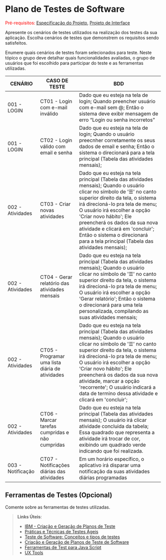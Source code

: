 # Plano de Testes de Software

<span style="color:red">Pré-requisitos: <a href="2-Especificação do Projeto.md"> Especificação do Projeto</a></span>, <a href="3-Projeto de Interface.md"> Projeto de Interface</a>

Apresente os cenários de testes utilizados na realização dos testes da sua aplicação. Escolha cenários de testes que demonstrem os requisitos sendo satisfeitos.

Enumere quais cenários de testes foram selecionados para teste. Neste tópico o grupo deve detalhar quais funcionalidades avaliadas, o grupo de usuários que foi escolhido para participar do teste e as ferramentas utilizadas.

| CENÁRIO  | CASO DE TESTE  | BDD  |
| ------------ | ------------ | ------------ |
| 001 - LOGIN  |  CT01 - Login com e-mail inválido  |    Dado que eu esteja na tela de login; Quando preencher usuário com e-mail sem @;  Então o sistema deve exibir mensagem de erro “Login ou senha incorretos”  |
| 001 - LOGIN  | CT02 - Login válido com email e senha  |  Dado que eu esteja na tela de login; Quando o usuário preecnher corretamente os seus dados de email e senha; Então o sistema o direcionará para a tela principal (Tabela das atividades mensais);  |
|  002 - Atividades | CT03 - Criar novas atividades    |  Dado que eu esteja na tela principal (Tabela das atividades mensais); Quando o usuário clicar no símbolo de '☰' no canto superior direito da tela, o sistema irá direcioná-lo pra tela de menu; O usuário irá escolher a opção 'Criar novo hábito';  Ele preencherá os dados da sua nova atividade e clicará em 'concluir'; Então o sistema o direcionará para a tela principal (Tabela das atividades mensais); | 
| 002 - Atividades  | CT04 - Gerar relatório das atividades mensais   | Dado que eu esteja na tela principal (Tabela das atividades mensais); Quando o usuário clicar no símbolo de '☰' no canto superior direito da tela, o sistema irá direcioná-lo pra tela de menu; O usuário irá escolher a opção 'Gerar relatório'; Então o sistema o direcionará para uma tela personalizada, compilando as suas atividades mensais;  |
|  002 - Atividades | CT05 - Programar uma lista diária de atividades  | Dado que eu esteja na tela principal (Tabela das atividades mensais);  Quando o usuário clicar no símbolo de '☰' no canto superior direito da tela, o sistema irá direcioná-lo pra tela de menu; O usuário irá escolher a opção 'Criar novo hábito'; Ele preencherá os dados da sua nova atividade, marcar a opção 'recorrente'; O usuário indicará a data de termino dessa atividade e clicará em 'concluir'; |
| 002 - Atividades  | CT06 - Marcar tarefas cumpridas e não cumpridas   | Dado que eu esteja na tela principal (Tabela das atividades mensais); O usuário irá clicar atividade concluida da tabela; Essa quadrado que representa a atividade irá trocar de cor, exibindo um quadrado verde indicando que foi realizada.   |
| 003 - Notificação  | CT07 - Notificações diárias das atividades   |  Em um horário específico, o aplicativo irá disparar uma notificação da suas atividades diárias programadas  |
 
## Ferramentas de Testes (Opcional)

Comente sobre as ferramentas de testes utilizadas.
 
> **Links Úteis**:
> - [IBM - Criação e Geração de Planos de Teste](https://www.ibm.com/developerworks/br/local/rational/criacao_geracao_planos_testes_software/index.html)
> - [Práticas e Técnicas de Testes Ágeis](http://assiste.serpro.gov.br/serproagil/Apresenta/slides.pdf)
> -  [Teste de Software: Conceitos e tipos de testes](https://blog.onedaytesting.com.br/teste-de-software/)
> - [Criação e Geração de Planos de Teste de Software](https://www.ibm.com/developerworks/br/local/rational/criacao_geracao_planos_testes_software/index.html)
> - [Ferramentas de Test para Java Script](https://geekflare.com/javascript-unit-testing/)
> - [UX Tools](https://uxdesign.cc/ux-user-research-and-user-testing-tools-2d339d379dc7)
